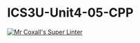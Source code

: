# ICS3U-Unit4-05-CPP

[![Mr Coxall's Super Linter](https://github.com/marshall-demars/ICS3U-Unit4-05-CPP/workflows/Mr%20Coxall's%20Super%20Linter/badge.svg)](https://github.com/marshall-demars/ICS3U-Unit4-05-CPP/actions/)
